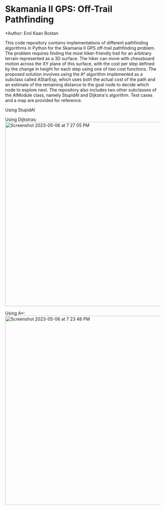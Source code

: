 # Skamania II GPS: Off-Trail Pathfinding
*Author: Erol Kaan Bostan

This code repository contains implementations of different pathfinding algorithms in Python for the Skamania II GPS off-trail pathfinding problem. The problem requires finding the most hiker-friendly trail for an arbitrary terrain represented as a 3D surface. The hiker can move with chessboard motion across the XY plane of this surface, with the cost per step defined by the change in height for each step using one of two cost functions. The proposed solution involves using the A* algorithm implemented as a subclass called AStarExp, which uses both the actual cost of the path and an estimate of the remaining distance to the goal node to decide which node to explore next. The repository also includes two other subclasses of the AIModule class, namely StupidAI and Dijkstra's algorithm. Test cases and a map are provided for reference.



Using StupidAI

Using Dijkstras:
<img width="598" alt="Screenshot 2023-05-06 at 7 27 05 PM" src="https://user-images.githubusercontent.com/114015851/236654474-886865c4-9ca4-47fd-a7c3-c46285f64a0f.png">


Using A*:
<img width="614" alt="Screenshot 2023-05-06 at 7 23 48 PM" src="https://user-images.githubusercontent.com/114015851/236654390-9e135e87-1c2e-42ae-b61e-6557f8b80501.png">

